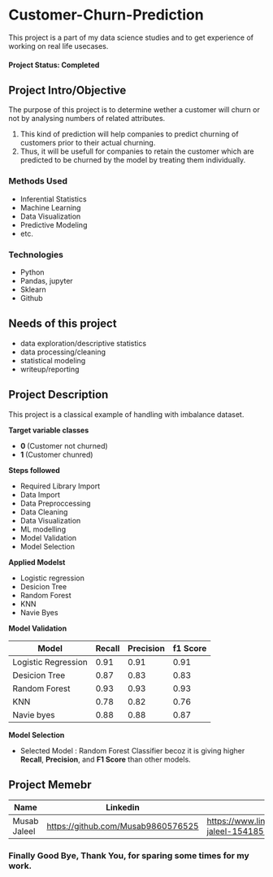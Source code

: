 # Customer-Churn-Prediction
This project is a part of my data science studies and to get experience of working on real life usecases. 
####  Project Status: Completed

## Project Intro/Objective
The purpose of this project is to determine wether a customer will churn or not by analysing numbers of related attributes.
1) This kind of prediction will help companies to predict churning of customers prior to their actual churning.
2) Thus, it will be usefull for companies to retain the customer which are predicted to be churned by the model by treating them individually.

### Methods Used
* Inferential Statistics
* Machine Learning
* Data Visualization
* Predictive Modeling
* etc.

### Technologies 
* Python
* Pandas, jupyter
* Sklearn
* Github

## Needs of this project

- data exploration/descriptive statistics
- data processing/cleaning
- statistical modeling
- writeup/reporting

## Project Description
This project is a classical example of handling with imbalance dataset.<br>

<b>Target variable classes</b> <br>

* <b> 0 </b>(Customer not churned) <br>
* <b> 1 </b>(Customer chunred)<br>


<b>Steps followed</b> <br>
* Required Library Import
* Data Import
* Data Preproccessing
* Data Cleaning
* Data Visualization
* ML modelling
* Model Validation
* Model Selection

<b> Applied Modelst</b> <br>
* Logistic regression
* Desicion Tree
* Random Forest
* KNN
* Navie Byes 

 
<b> Model Validation </b><br>

|Model|Recall|Precision|f1 Score|
|-----|------|---------|--------|
|Logistic Regression|0.91|0.91|0.91|
|Desicion Tree|0.87|0.83|0.83|
|Random Forest|0.93|0.93|0.93|
|KNN|0.78|0.82|0.76|
|Navie byes|0.88|0.88|0.87|

<b>Model Selection</b><br>
* Selected Model : Random Forest Classifier becoz it is giving higher <b>Recall</b>, <b>Precision</b>, and <b>F1 Score</b> than other models.

## Project Memebr
|Name|Linkedin|Github|
|----|-------|------|
|Musab Jaleel|https://github.com/Musab9860576525|https://www.linkedin.com/in/musab-jaleel-15418515b|


### Finally Good Bye, Thank You, for sparing some times for my work.


